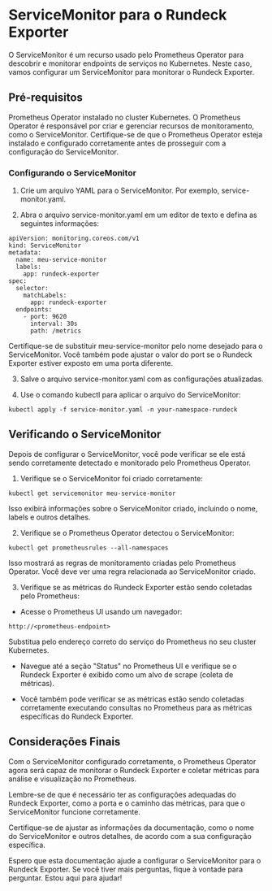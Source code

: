# ServiceMonitor para o Rundeck Exporter

O ServiceMonitor é um recurso usado pelo Prometheus Operator para descobrir e monitorar endpoints de serviços no Kubernetes. Neste caso, vamos configurar um ServiceMonitor para monitorar o Rundeck Exporter.

## Pré-requisitos

Prometheus Operator instalado no cluster Kubernetes. O Prometheus Operator é responsável por criar e gerenciar recursos de monitoramento, como o ServiceMonitor. Certifique-se de que o Prometheus Operator esteja instalado e configurado corretamente antes de prosseguir com a configuração do ServiceMonitor.

### Configurando o ServiceMonitor

1. Crie um arquivo YAML para o ServiceMonitor. Por exemplo, service-monitor.yaml.

2. Abra o arquivo service-monitor.yaml em um editor de texto e defina as seguintes informações:

```
apiVersion: monitoring.coreos.com/v1
kind: ServiceMonitor
metadata:
  name: meu-service-monitor
  labels:
    app: rundeck-exporter
spec:
  selector:
    matchLabels:
      app: rundeck-exporter
  endpoints:
    - port: 9620
      interval: 30s
      path: /metrics
```

Certifique-se de substituir meu-service-monitor pelo nome desejado para o ServiceMonitor. Você também pode ajustar o valor do port se o Rundeck Exporter estiver exposto em uma porta diferente.

3. Salve o arquivo service-monitor.yaml com as configurações atualizadas.

4. Use o comando kubectl para aplicar o arquivo do ServiceMonitor:

```
kubectl apply -f service-monitor.yaml -n your-namespace-rundeck
```

## Verificando o ServiceMonitor

Depois de configurar o ServiceMonitor, você pode verificar se ele está sendo corretamente detectado e monitorado pelo Prometheus Operator.

1. Verifique se o ServiceMonitor foi criado corretamente:

```
kubectl get servicemonitor meu-service-monitor
```

Isso exibirá informações sobre o ServiceMonitor criado, incluindo o nome, labels e outros detalhes.

2. Verifique se o Prometheus Operator detectou o ServiceMonitor:

```
kubectl get prometheusrules --all-namespaces
```

Isso mostrará as regras de monitoramento criadas pelo Prometheus Operator. Você deve ver uma regra relacionada ao ServiceMonitor criado.

3. Verifique se as métricas do Rundeck Exporter estão sendo coletadas pelo Prometheus:

* Acesse o Prometheus UI usando um navegador:

```
http://<prometheus-endpoint>
```

Substitua <prometheus-endpoint> pelo endereço correto do serviço do Prometheus no seu cluster Kubernetes.

* Navegue até a seção "Status" no Prometheus UI e verifique se o Rundeck Exporter é exibido como um alvo de scrape (coleta de métricas).

* Você também pode verificar se as métricas estão sendo coletadas corretamente executando consultas no Prometheus para as métricas específicas do Rundeck Exporter.

## Considerações Finais

Com o ServiceMonitor configurado corretamente, o Prometheus Operator agora será capaz de monitorar o Rundeck Exporter e coletar métricas para análise e visualização no Prometheus.

Lembre-se de que é necessário ter as configurações adequadas do Rundeck Exporter, como a porta e o caminho das métricas, para que o ServiceMonitor funcione corretamente.

Certifique-se de ajustar as informações da documentação, como o nome do ServiceMonitor e outros detalhes, de acordo com a sua configuração específica.

Espero que esta documentação ajude a configurar o ServiceMonitor para o Rundeck Exporter. Se você tiver mais perguntas, fique à vontade para perguntar. Estou aqui para ajudar!
